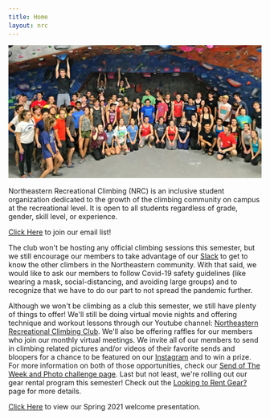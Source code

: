 ```yaml
---
title: Home
layout: nrc
---
```

![The Northeastern Recreational Climbing club](/images/nrc.jpg)

Northeastern Recreational Climbing (NRC) is an inclusive student organization dedicated to the growth of the climbing community on campus at the recreational level. It is open to all students regardless of grade, gender, skill level, or experience.

[Click Here](http://eepurl.com/dLPYEA) to join our email list!

The club won't be hosting any official climbing sessions this semester, but we still encourage our members to take advantage of our [Slack](https://join.slack.com/t/nurecclimbing/shared_invite/enQtMjk1MDgxNzE5MjgzLTU1ZGIzZDIyZDM2NTY1YmJmZjQ4NTU3ZWM1NTdjNGVmNmRjN2EzNGY2YjhmODUxMTZhOTJhMjU1NGQ1MjY3ZjM) to get to know the other climbers in the Northeastern community. With that said, we would like to ask our members to follow Covid-19 safety guidelines (like wearing a mask, social-distancing, and avoiding large groups) and to recognize that we have to do our part to not spread the pandemic further.

Although we won't be climbing as a club this semester, we still have plenty of things to offer! We'll still be doing virtual movie nights and offering technique and workout lessons through our Youtube channel: [Northeastern Recreational Climbing Club](https://www.youtube.com/channel/UChBnlZ2JB83uiv6PnR765Xw/featured). We'll also be offering raffles for our members who join our monthly virtual meetings. We invite all of our members to send in climbing related pictures and/or videos of their favorite sends and bloopers for a chance to be featured on our [Instagram](https://www.instagram.com/nurecclimbing/) and to win a prize. For more information on both of those opportunities, check our [Send of The Week and Photo challenge page](https://northeasternclimbing.github.io/nrc/challenges/). Last but not least, we're rolling out our gear rental program this semester! Check out the [Looking to Rent Gear?](https://northeasternclimbing.github.io/nrc/gear_rental/) page for more details.

[Click Here](https://drive.google.com/file/d/178OV7rMXqnHI4j6PDkbj6siAW5-uXuq3/view?usp=sharing) to view our Spring 2021 welcome presentation.
